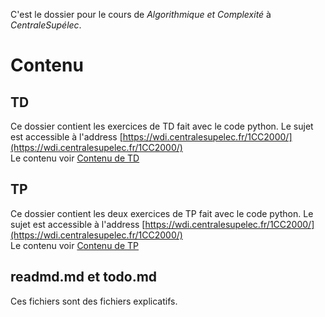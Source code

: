 C'est le dossier pour le cours de *Algorithmique et Complexité* à *CentraleSupélec*.
# Contenu
## TD
Ce dossier contient les exercices de TD fait avec le code python.
Le sujet est accessible à l'address [https://wdi.centralesupelec.fr/1CC2000/](https://wdi.centralesupelec.fr/1CC2000/)    
Le contenu voir [Contenu de TD](/TD/contenu_TD.md)
## TP
Ce dossier contient les deux exercices de TP fait avec le code python.
Le sujet est accessible à l'address [https://wdi.centralesupelec.fr/1CC2000/](https://wdi.centralesupelec.fr/1CC2000/)     
Le contenu voir [Contenu de TP](/TP/contenu_TP.md)
## readmd.md et todo.md
Ces fichiers sont des fichiers explicatifs.
